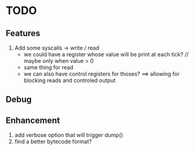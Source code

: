 # TODO

## Features
1. Add some syscalls -> write / read
	* we could have a register whose value will be print at each tick? // maybe only when value > 0
	* same thing for read
	* we can also have control registers for thoses? ==> allowing for blocking reads and controled output


## Debug

## Enhancement

1. add verbose option that will trigger dump()
2. find a better bytecode format?
